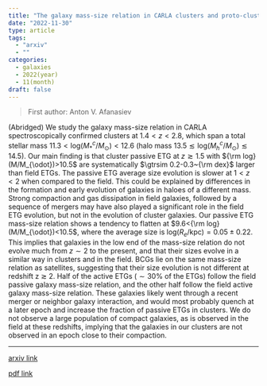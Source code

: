 ```yaml
---
title: "The galaxy mass-size relation in CARLA clusters and proto-clusters at 1.4 < z < 2.8: larger cluster galaxy sizes"
date: "2022-11-30"
type: article
tags:
  - "arxiv"
  - ""
categories:
  - galaxies
  - 2022(year)
  - 11(month)
draft: false
---
```


> First author: Anton V. Afanasiev

 (Abridged) We study the galaxy mass-size relation in CARLA spectroscopically
confirmed clusters at $1.4<z<2.8$, which span a total stellar mass
$11.3<\mathrm{log}(M^c_*/M_{\odot})<12.6$ (halo mass $13.5 \lesssim
\mathrm{log}(M^c_h/M_{\odot}) \lesssim 14.5$). Our main finding is that cluster
passive ETG at $z \gtrsim 1.5$ with ${\rm log}(M/M_{\odot})>10.5$ are
systematically $\gtrsim 0.2-0.3~{\rm dex}$ larger than field ETGs. The passive
ETG average size evolution is slower at $1<z<2$ when compared to the field.
This could be explained by differences in the formation and early evolution of
galaxies in haloes of a different mass. Strong compaction and gas dissipation
in field galaxies, followed by a sequence of mergers may have also played a
significant role in the field ETG evolution, but not in the evolution of
cluster galaxies. Our passive ETG mass-size relation shows a tendency to
flatten at $9.6<{\rm log}(M/M_{\odot})<10.5$, where the average size is
$\mathrm{log}(R_e/\mathrm{kpc}) = 0.05 \pm 0.22$. This implies that galaxies in
the low end of the mass-size relation do not evolve much from $z\sim 2$ to the
present, and that their sizes evolve in a similar way in clusters and in the
field. BCGs lie on the same mass-size relation as satellites, suggesting that
their size evolution is not different at redshift z $\gtrsim$ 2. Half of the
active ETGs ($\sim 30\%$ of the ETGs) follow the field passive galaxy mass-size
relation, and the other half follow the field active galaxy mass-size relation.
These galaxies likely went through a recent merger or neighbor galaxy
interaction, and would most probably quench at a later epoch and increase the
fraction of passive ETGs in clusters. We do not observe a large population of
compact galaxies, as is observed in the field at these redshifts, implying that
the galaxies in our clusters are not observed in an epoch close to their
compaction.

---
[arxiv link](http://arxiv.org/abs/2212.00031v1)

[pdf link](http://arxiv.org/pdf/2212.00031v1)
